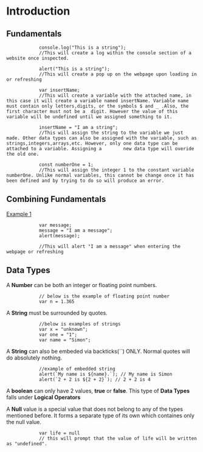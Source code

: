 # Introduction

## Fundamentals

                console.log("This is a string");
                //This will create a log within the console section of a website once inspected.

                alert("This is a string");
                //This will create a pop up on the webpage upon loading in or refreshing

                var insertName;
                //This will create a variable with the attached name, in this case it will create a variable named insertName. Variable name must contain only letters,digits, or the symbols $ and _ .Also, the first character must not be a  digit. However the value of this variable will be undefined until we assigned something to it.

                insertName = "I am a string";
                //This will assign the string to the variable we just made. Other data types can also be assigned with the variable, such as strings,integers,arrays,etc. However, only one data type can be attached to a variable. Assigning a        new data type will overide the old one.

                const numberOne = 1;
                //This will assign the integer 1 to the constant variable numberOne. Unlike normal variables, this cannot be change once it has been defined and by trying to do so will produce an error.

## Combining Fundamentals

<u>Example 1</u>

                var message;
                message = "I am a message";
                alert(message);

                //This will alert "I am a message" when entering the webpage or refreshing

## Data Types

A <strong>Number</strong> can be both an integer or floating point numbers.

                // below is the example of floating point number
                var n = 1.365

A <strong>String</strong> must be surrounded by quotes.

                //below is examples of strings
                var x = "unknown";
                var one = "1";
                var name = "Simon";

A <strong>String</strong> can also be embeded via backticks(``) ONLY. Normal quotes will do absolutely nothing.

                //example of embedded string
                alert(`My name is ${name}.`); // My name is Simon
                alert(`2 + 2 is ${2 + 2}`); // 2 + 2 is 4

A <strong>boolean</strong> can only have 2 values, <strong>true</strong> or <strong>false</strong>. This type of <strong>Data Types</strong> falls under <strong>Logical Operators</strong>

A <strong>Null</strong> value is a special value that does not belong to any of the types mentioned before. It forms a separate type of its own which containes only the null value.

                var life = null
                // this will prompt that the value of life will be written as "undefined".